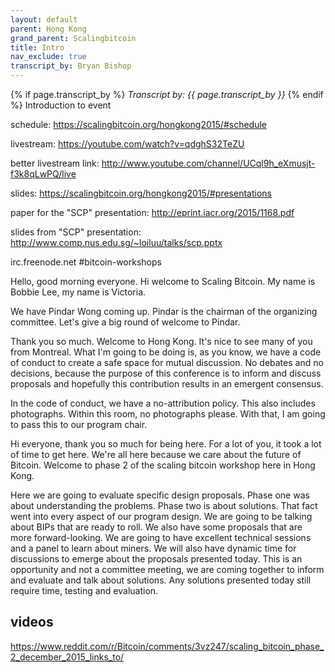 ```yaml
---
layout: default
parent: Hong Kong
grand_parent: Scalingbitcoin
title: Intro
nav_exclude: true
transcript_by: Bryan Bishop
---
```


{% if page.transcript_by %} <i>Transcript by:
{{ page.transcript_by }}</i> {% endif %} Introduction to event

schedule: <https://scalingbitcoin.org/hongkong2015/#schedule>

livestream: <https://youtube.com/watch?v=qdghS32TeZU>

better livestream link:
<http://www.youtube.com/channel/UCql9h_eXmusjt-f3k8qLwPQ/live>

slides: <https://scalingbitcoin.org/hongkong2015/#presentations>

paper for the "SCP" presentation: <http://eprint.iacr.org/2015/1168.pdf>

slides from "SCP" presentation:
<http://www.comp.nus.edu.sg/~loiluu/talks/scp.pptx>

irc.freenode.net #bitcoin-workshops

Hello, good morning everyone. Hi welcome to Scaling Bitcoin. My name is
Bobbie Lee, my name is Victoria.

We have Pindar Wong coming up. Pindar is the chairman of the organizing
committee. Let's give a big round of welcome to Pindar.

Thank you so much. Welcome to Hong Kong. It's nice to see many of you
from Montreal. What I'm going to be doing is, as you know, we have a
code of conduct to create a safe space for mutual discussion. No debates
and no decisions, because the purpose of this conference is to inform
and discuss proposals and hopefully this contribution results in an
emergent consensus.

In the code of conduct, we have a no-attribution policy. This also
includes photographs. Within this room, no photographs please. With
that, I am going to pass this to our program chair.

Hi everyone, thank you so much for being here. For a lot of you, it took
a lot of time to get here. We're all here because we care about the
future of Bitcoin. Welcome to phase 2 of the scaling bitcoin workshop
here in Hong Kong.

Here we are going to evaluate specific design proposals. Phase one was
about understanding the problems. Phase two is about solutions. That
fact went into every aspect of our program design. We are going to be
talking about BIPs that are ready to roll. We also have some proposals
that are more forward-looking. We are going to have excellent technical
sessions and a panel to learn about miners. We will also have dynamic
time for discussions to emerge about the proposals presented today. This
is an opportunity and not a committee meeting, we are coming together to
inform and evaluate and talk about solutions. Any solutions presented
today still require time, testing and evaluation.

## videos

<https://www.reddit.com/r/Bitcoin/comments/3vz247/scaling_bitcoin_phase_2_december_2015_links_to/>
